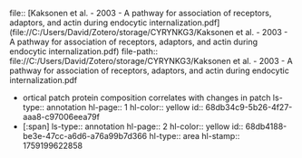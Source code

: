 file:: [Kaksonen et al. - 2003 - A pathway for association of receptors, adaptors, and actin during endocytic internalization.pdf](file://C:/Users/David/Zotero/storage/CYRYNKG3/Kaksonen et al. - 2003 - A pathway for association of receptors, adaptors, and actin during endocytic internalization.pdf)
file-path:: file://C:/Users/David/Zotero/storage/CYRYNKG3/Kaksonen et al. - 2003 - A pathway for association of receptors, adaptors, and actin during endocytic internalization.pdf

- ortical patch protein composition correlates with changes in patch
  ls-type:: annotation
  hl-page:: 1
  hl-color:: yellow
  id:: 68db34c9-5b26-4f27-aaa8-c97006eea79f
- [:span]
  ls-type:: annotation
  hl-page:: 2
  hl-color:: yellow
  id:: 68db4188-be3e-47cc-a6d6-a76a99b7d366
  hl-type:: area
  hl-stamp:: 1759199622858